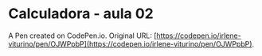 # Calculadora - aula 02

A Pen created on CodePen.io. Original URL: [https://codepen.io/irlene-viturino/pen/OJWPpbP](https://codepen.io/irlene-viturino/pen/OJWPpbP).


